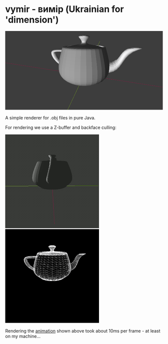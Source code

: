 # vymir - вимір (Ukrainian for 'dimension')

<img src="doc/cover.png" alt="drawing"/>

A simple renderer for .obj files in pure Java.

For rendering we use a Z-buffer and backface culling:

<img src="doc/test.gif" alt="teapot.obj" width="300"/>  <img src="doc/culling.png" alt="teapot.obj (wireframe)" width="300"/>

Rendering the [animation](doc/test.gif) shown above took about 10ms per frame - at least on my machine...
